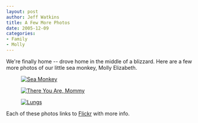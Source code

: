 ```yaml
--- 
layout: post
author: Jeff Watkins
title: A Few More Photos
date: 2005-12-09
categories: 
- Family
- Molly
---
```


We're finally home -- drove home in the middle of a blizzard. Here are a few more photos of our little sea monkey, Molly Elizabeth.

<figure><a href="http://www.flickr.com/photo.gne?id=71932447"><img class="photo" src="http://static.flickr.com/20/71932447_7180f12bfc.jpg" alt="Sea Monkey" border="0"></a></figure>

<figure><a href="http://www.flickr.com/photo.gne?id=71932440"><img class="photo" src="http://static.flickr.com/35/71932440_ed3f8b990c.jpg" alt="There You Are, Mommy" border="0"></a></figure>

<figure><a href="http://www.flickr.com/photo.gne?id=71932437"><img class="photo" src="http://static.flickr.com/35/71932437_8c3e2dfb03.jpg" alt="Lungs" border="0"></a></figure>

Each of these photos links to [Flickr](http://flickr.com/) with more info.
